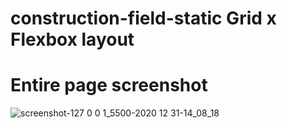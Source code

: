 # construction-field-static Grid x Flexbox layout

# Entire page screenshot
![screenshot-127 0 0 1_5500-2020 12 31-14_08_18](https://user-images.githubusercontent.com/70760983/103437979-b6ac7f80-4c68-11eb-93db-e01bafa73a89.png)

